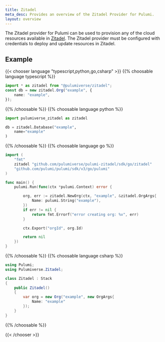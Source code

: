 ```yaml
---
title: Zitadel
meta_desc: Provides an overview of the Zitadel Provider for Pulumi.
layout: overview
---
```


The Zitadel provider for Pulumi can be used to provision any of the cloud resources available in [Zitadel](https://zitadel.com/).
The Zitadel provider must be configured with credentials to deploy and update resources in Zitadel.

## Example

{{< chooser language "typescript,python,go,csharp" >}}
{{% choosable language typescript %}}

```typescript
import * as zitadel from "@pulumiverse/zitadel";
const db = new zitadel.Org("example", {
    name: "example",
});
```

{{% /choosable %}}
{{% choosable language python %}}

```python
import pulumiverse_zitadel as zitadel

db = zitadel.Database("example",
    name="example"
)
```

{{% /choosable %}}
{{% choosable language go %}}

```go
import (
	"fmt"
	zitadel "github.com/pulumiverse/pulumi-zitadel/sdk/go/zitadel"
	"github.com/pulumi/pulumi/sdk/v3/go/pulumi"
)

func main() {
	pulumi.Run(func(ctx *pulumi.Context) error {

		org, err := zitadel.NewOrg(ctx, "example", &zitadel.OrgArgs{
            Name: pulumi.String("example"),
		})
		if err != nil {
			return fmt.Errorf("error creating org: %v", err)
		}

		ctx.Export("orgId", org.Id)

		return nil
	})
}
```

{{% /choosable %}}
{{% choosable language csharp %}}

```csharp
using Pulumi;
using Pulumiverse.Zitadel;

class Zitadel : Stack
{
    public Zitadel()
    {
        var org = new Org("example", new OrgArgs{
            Name: "example"
        });
    }
}
```

{{% /choosable %}}

{{< /chooser >}}